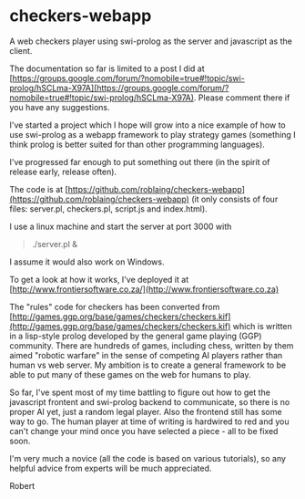 # checkers-webapp

A web checkers player using swi-prolog as the server and javascript as the client.

The documentation so far is limited to a post I did at [https://groups.google.com/forum/?nomobile=true#!topic/swi-prolog/hSCLma-X97A](https://groups.google.com/forum/?nomobile=true#!topic/swi-prolog/hSCLma-X97A). Please comment there if you have any suggestions.

I've started a project which I hope will grow into a nice example of how to use swi-prolog as a webapp framework to play strategy games (something I think prolog is better suited for than other programming languages).

I've progressed far enough to put something out there (in the spirit of release early, release often).

The code is at [https://github.com/roblaing/checkers-webapp](https://github.com/roblaing/checkers-webapp) (it only consists of four files: server.pl, checkers.pl, script.js and index.html).

I use a linux machine and start the server at port 3000 with

> ./server.pl &

I assume it would also work on Windows.

To get a look at how it works, I've deployed it at [http://www.frontiersoftware.co.za/](http://www.frontiersoftware.co.za)

The "rules" code for checkers has been converted from [http://games.ggp.org/base/games/checkers/checkers.kif](http://games.ggp.org/base/games/checkers/checkers.kif) which is written in a lisp-style prolog developed by the general game playing (GGP) community. There are hundreds of games, including chess, written by them aimed "robotic warfare" in the sense of competing AI players rather than human vs web server. My ambition is to create a general framework to be able to put many of these games on the web for humans to play.

So far, I've spent most of my time battling to figure out how to get the javascript frontent and swi-prolog backend to communicate, so there is no proper AI yet, just a random legal player. Also the frontend still has some way to go. The human player at time of writing is hardwired to red and you can't change your mind once you have selected a piece - all to be fixed soon.

I'm very much a novice (all the code is based on various tutorials), so any helpful advice from experts will be much appreciated.

Robert

